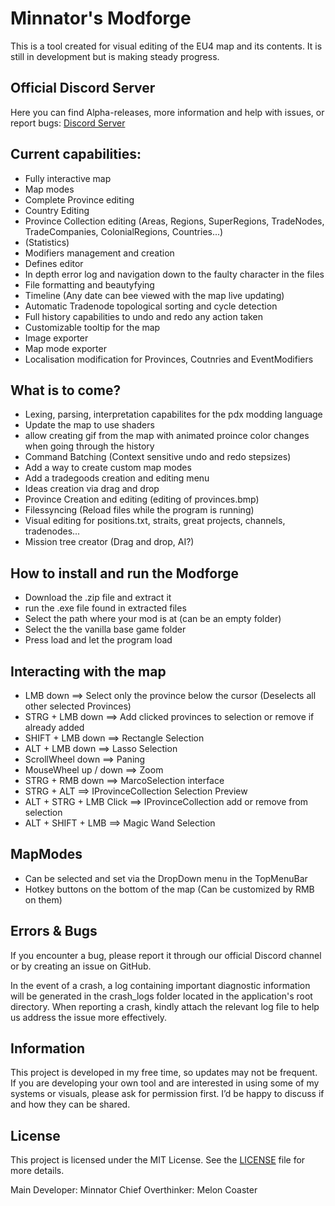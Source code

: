 # Minnator's Modforge

This is a tool created for visual editing of the EU4 map and its contents.
It is still in development but is making steady progress.

## Official Discord Server
Here you can find Alpha-releases, more information and help with issues, or report bugs:
[Discord Server](https://discord.gg/22AhD5qkme)

## Current capabilities:
- Fully interactive map
- Map modes
- Complete Province editing
- Country Editing
- Province Collection editing (Areas, Regions, SuperRegions, TradeNodes, TradeCompanies, ColonialRegions, Countries...)
- (Statistics)
- Modifiers management and creation
- Defines editor
- In depth error log and navigation down to the faulty character in the files
- File formatting and beautyfying
- Timeline (Any date can bee viewed with the map live updating)
- Automatic Tradenode topological sorting and cycle detection
- Full history capabilities to undo and redo any action taken
- Customizable tooltip for the map
- Image exporter
- Map mode exporter
- Localisation modification for Provinces, Coutnries and EventModifiers

## What is to come?
- Lexing, parsing, interpretation capabilites for the pdx modding language
- Update the map to use shaders
- allow creating gif from the map with animated proince color changes when going through the history
- Command Batching (Context sensitive undo and redo stepsizes)
- Add a way to create custom map modes
- Add a tradegoods creation and editing menu
- Ideas creation via drag and drop
- Province Creation and editing (editing of provinces.bmp)
- Filessyncing (Reload files while the program is running)
- Visual editing for positions.txt, straits, great projects, channels, tradenodes...
- Mission tree creator (Drag and drop, AI?)

## How to install and run the Modforge
- Download the .zip file and extract it
- run the .exe file found in extracted files
- Select the path where your mod is at (can be an empty folder)
- Select the the vanilla base game folder
- Press load and let the program load

## Interacting with the map
- LMB down ==> Select only the province below the cursor (Deselects all other selected Provinces)
- STRG + LMB down ==> Add clicked provinces to selection or remove if already added
- SHIFT + LMB down ==> Rectangle Selection
- ALT + LMB down ==> Lasso Selection
- ScrollWheel down ==> Paning
- MouseWheel up / down ==> Zoom
- STRG + RMB down ==> MarcoSelection interface
- STRG + ALT ==> IProvinceCollection Selection Preview
- ALT + STRG + LMB Click ==> IProvinceCollection add or remove from selection
- ALT + SHIFT + LMB ==> Magic Wand Selection

## MapModes
- Can be selected and set via the DropDown menu in the TopMenuBar
- Hotkey buttons on the bottom of the map (Can be customized by RMB on them)

## Errors & Bugs
If you encounter a bug, please report it through our official Discord channel or by creating an issue on GitHub.

In the event of a crash, a log containing important diagnostic information will be generated in the crash_logs folder located in the application's root directory. When reporting a crash, kindly attach the relevant log file to help us address the issue more effectively.

## Information
This project is developed in my free time, so updates may not be frequent. If you are developing your own tool and are interested in using some of my systems or visuals, please ask for permission first. I’d be happy to discuss if and how they can be shared.

## License
This project is licensed under the MIT License. See the [LICENSE](LICENSE) file for more details.

Main Developer: Minnator
Chief Overthinker: Melon Coaster
